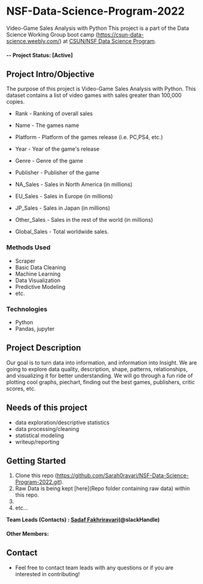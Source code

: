 # NSF-Data-Science-Program-2022
Video-Game Sales Analysis with Python
This project is a part of the Data Science Working Group boot camp (https://csun-data-science.weebly.com/) at [CSUN/NSF Data Science Program](https://www.csun.edu/).  

#### -- Project Status: [Active]

## Project Intro/Objective
The purpose of this project is Video-Game Sales Analysis with Python. 
This dataset contains a list of video games with sales greater than 100,000 copies. 

* Rank - Ranking of overall sales

* Name - The games name

* Platform - Platform of the games release (i.e. PC,PS4, etc.)

* Year - Year of the game's release

* Genre - Genre of the game

* Publisher - Publisher of the game

* NA_Sales - Sales in North America (in millions)

* EU_Sales - Sales in Europe (in millions)

* JP_Sales - Sales in Japan (in millions)

* Other_Sales - Sales in the rest of the world (in millions)

* Global_Sales - Total worldwide sales.


### Methods Used
* Scraper
* Basic Data Cleaning
* Machine Learning
* Data Visualization
* Predictive Modeling
* etc.

### Technologies
* Python
* Pandas, jupyter


## Project Description
Our goal is to turn data into information, and information into Insight. We are going to explore data quality, description, shape, patterns, 
relationships, and visualizing it for better understanding. We will go through a fun ride of plotting cool graphs, piechart, 
finding out the best games, publishers, critic scores, etc.

## Needs of this project

- data exploration/descriptive statistics
- data processing/cleaning
- statistical modeling
- writeup/reporting


## Getting Started

1. Clone this repo (https://github.com/Sarah0ravari/NSF-Data-Science-Program-2022.git).
2. Raw Data is being kept [here](Repo folder containing raw data) within this repo.
3. 
4. etc...



**Team Leads (Contacts) : [Sadaf Fakhriravari](https://github.com/Sarah0ravari)(@slackHandle)**

#### Other Members:


## Contact
* Feel free to contact team leads with any questions or if you are interested in contributing!
